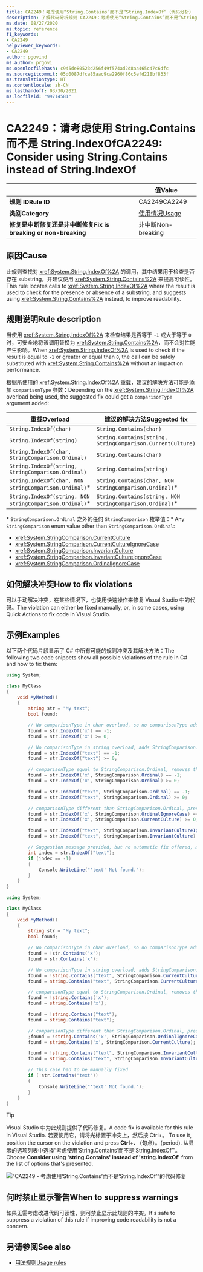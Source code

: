```yaml
---
title: CA2249：考虑使用“String.Contains”而不是“String.IndexOf”（代码分析）
description: 了解代码分析规则 CA2249：考虑使用“String.Contains”而不是“String.IndexOf”
ms.date: 08/27/2020
ms.topic: reference
f1_keywords:
- CA2249
helpviewer_keywords:
- CA2249
author: pgovind
ms.author: prgovi
ms.openlocfilehash: c945de80523d256f49f574ad2d8aa465c47c6dfc
ms.sourcegitcommit: 05d0087dfca85aac9ca2960f86c5efd218bf833f
ms.translationtype: HT
ms.contentlocale: zh-CN
ms.lasthandoff: 03/30/2021
ms.locfileid: "99714581"
---
```

# <a name="ca2249-consider-using-stringcontains-instead-of-stringindexof"></a><span data-ttu-id="3f49f-103">CA2249：请考虑使用 String.Contains 而不是 String.IndexOf</span><span class="sxs-lookup"><span data-stu-id="3f49f-103">CA2249: Consider using String.Contains instead of String.IndexOf</span></span>

| | <span data-ttu-id="3f49f-104">值</span><span class="sxs-lookup"><span data-stu-id="3f49f-104">Value</span></span> |
|-|-|
| <span data-ttu-id="3f49f-105">**规则 ID**</span><span class="sxs-lookup"><span data-stu-id="3f49f-105">**Rule ID**</span></span> |<span data-ttu-id="3f49f-106">CA2249</span><span class="sxs-lookup"><span data-stu-id="3f49f-106">CA2249</span></span>|
| <span data-ttu-id="3f49f-107">**类别**</span><span class="sxs-lookup"><span data-stu-id="3f49f-107">**Category**</span></span> |[<span data-ttu-id="3f49f-108">使用情况</span><span class="sxs-lookup"><span data-stu-id="3f49f-108">Usage</span></span>](usage-warnings.md)|
| <span data-ttu-id="3f49f-109">**修复是中断修复还是非中断修复**</span><span class="sxs-lookup"><span data-stu-id="3f49f-109">**Fix is breaking or non-breaking**</span></span> |<span data-ttu-id="3f49f-110">非中断</span><span class="sxs-lookup"><span data-stu-id="3f49f-110">Non-breaking</span></span>|

## <a name="cause"></a><span data-ttu-id="3f49f-111">原因</span><span class="sxs-lookup"><span data-stu-id="3f49f-111">Cause</span></span>

<span data-ttu-id="3f49f-112">此规则查找对 <xref:System.String.IndexOf%2A> 的调用，其中结果用于检查是否存在 substring，并建议使用 <xref:System.String.Contains%2A> 来提高可读性。</span><span class="sxs-lookup"><span data-stu-id="3f49f-112">This rule locates calls to <xref:System.String.IndexOf%2A> where the result is used to check for the presence or absence of a substring, and suggests using <xref:System.String.Contains%2A> instead, to improve readability.</span></span>

## <a name="rule-description"></a><span data-ttu-id="3f49f-113">规则说明</span><span class="sxs-lookup"><span data-stu-id="3f49f-113">Rule description</span></span>

<span data-ttu-id="3f49f-114">当使用 <xref:System.String.IndexOf%2A> 来检查结果是否等于 `-1` 或大于等于 `0` 时，可安全地将该调用替换为 <xref:System.String.Contains%2A>，而不会对性能产生影响。</span><span class="sxs-lookup"><span data-stu-id="3f49f-114">When <xref:System.String.IndexOf%2A> is used to check if the result is equal to `-1` or greater or equal than `0`, the call can be safely substituted with <xref:System.String.Contains%2A> without an impact on performance.</span></span>

<span data-ttu-id="3f49f-115">根据所使用的 <xref:System.String.IndexOf%2A> 重载，建议的解决方法可能是添加 `comparisonType` 参数：</span><span class="sxs-lookup"><span data-stu-id="3f49f-115">Depending on the <xref:System.String.IndexOf%2A> overload being used, the suggested fix could get a `comparisonType` argument added:</span></span>

| <span data-ttu-id="3f49f-116">重载</span><span class="sxs-lookup"><span data-stu-id="3f49f-116">Overload</span></span> | <span data-ttu-id="3f49f-117">建议的解决方法</span><span class="sxs-lookup"><span data-stu-id="3f49f-117">Suggested fix</span></span> |
|----|----|
| `String.IndexOf(char)` | `String.Contains(char)` |
| `String.IndexOf(string)` | `String.Contains(string, StringComparison.CurrentCulture)` |
| `String.IndexOf(char, StringComparison.Ordinal)` | `String.Contains(char)` |
| `String.IndexOf(string, StringComparison.Ordinal)` | `String.Contains(string)` |
| `String.IndexOf(char, NON StringComparison.Ordinal)`\* | `String.Contains(char, NON StringComparison.Ordinal)`\* |
| `String.IndexOf(string, NON StringComparison.Ordinal)`\* | `String.Contains(string, NON StringComparison.Ordinal)`\* |

<span data-ttu-id="3f49f-118">\* `StringComparison.Ordinal` 之外的任何 `StringComparison` 枚举值：</span><span class="sxs-lookup"><span data-stu-id="3f49f-118">\* Any `StringComparison` enum value other than `StringComparison.Ordinal`:</span></span>

- <xref:System.StringComparison.CurrentCulture>
- <xref:System.StringComparison.CurrentCultureIgnoreCase>
- <xref:System.StringComparison.InvariantCulture>
- <xref:System.StringComparison.InvariantCultureIgnoreCase>
- <xref:System.StringComparison.OrdinalIgnoreCase>

## <a name="how-to-fix-violations"></a><span data-ttu-id="3f49f-119">如何解决冲突</span><span class="sxs-lookup"><span data-stu-id="3f49f-119">How to fix violations</span></span>

<span data-ttu-id="3f49f-120">可以手动解决冲突，在某些情况下，也使用快速操作来修复 Visual Studio 中的代码。</span><span class="sxs-lookup"><span data-stu-id="3f49f-120">The violation can either be fixed manually, or, in some cases, using Quick Actions to fix code in Visual Studio.</span></span>

## <a name="examples"></a><span data-ttu-id="3f49f-121">示例</span><span class="sxs-lookup"><span data-stu-id="3f49f-121">Examples</span></span>

<span data-ttu-id="3f49f-122">以下两个代码片段显示了 C# 中所有可能的规则冲突及其解决方法：</span><span class="sxs-lookup"><span data-stu-id="3f49f-122">The following two code snippets show all possible violations of the rule in C# and how to fix them:</span></span>

```csharp
using System;

class MyClass
{
    void MyMethod()
    {
        string str = "My text";
        bool found;

        // No comparisonType in char overload, so no comparisonType added in resulting fix
        found = str.IndexOf('x') == -1;
        found = str.IndexOf('x') >= 0;

        // No comparisonType in string overload, adds StringComparison.CurrentCulture to resulting fix
        found = str.IndexOf("text") == -1;
        found = str.IndexOf("text") >= 0;

        // comparisonType equal to StringComparison.Ordinal, removes the argument
        found = str.IndexOf('x', StringComparison.Ordinal) == -1;
        found = str.IndexOf('x', StringComparison.Ordinal) >= 0;

        found = str.IndexOf("text", StringComparison.Ordinal) == -1;
        found = str.IndexOf("text", StringComparison.Ordinal) >= 0;

        // comparisonType different than StringComparison.Ordinal, preserves the argument
        found = str.IndexOf('x', StringComparison.OrdinalIgnoreCase) == -1;
        found = str.IndexOf('x', StringComparison.CurrentCulture) >= 0;

        found = str.IndexOf("text", StringComparison.InvariantCultureIgnoreCase) == -1;
        found = str.IndexOf("text", StringComparison.InvariantCulture) >= 0;

        // Suggestion message provided, but no automatic fix offered, must be fixed manually
        int index = str.IndexOf("text");
        if (index == -1)
        {
            Console.WriteLine("'text' Not found.");
        }
    }
}
```

```csharp
using System;

class MyClass
{
    void MyMethod()
    {
        string str = "My text";
        bool found;

        // No comparisonType in char overload, so no comparisonType added in resulting fix
        found = !str.Contains('x');
        found = str.Contains('x');

        // No comparisonType in string overload, adds StringComparison.CurrentCulture to resulting fix
        found = !string.Contains("text", StringComparison.CurrentCulture);
        found = string.Contains("text", StringComparison.CurrentCulture);

        // comparisonType equal to StringComparison.Ordinal, removes the argument
        found = !string.Contains('x');
        found = string.Contains('x');

        found = !string.Contains("text");
        found = string.Contains("text");

        // comparisonType different than StringComparison.Ordinal, preserves the argument
        ;found = !string.Contains('x', StringComparison.OrdinalIgnoreCase)
        found = string.Contains('x', StringComparison.CurrentCulture);

        found = !string.Contains("text", StringComparison.InvariantCultureIgnoreCase);
        found = string.Contains("text", StringComparison.InvariantCulture);

        // This case had to be manually fixed
        if (!str.Contains("text"))
        {
            Console.WriteLine("'text' Not found.");
        }
    }
}
```

> [!TIP]
> <span data-ttu-id="3f49f-123">Visual Studio 中为此规则提供了代码修复。</span><span class="sxs-lookup"><span data-stu-id="3f49f-123">A code fix is available for this rule in Visual Studio.</span></span> <span data-ttu-id="3f49f-124">若要使用它，请将光标置于冲突上，然后按 Ctrl+。 </span><span class="sxs-lookup"><span data-stu-id="3f49f-124">To use it, position the cursor on the violation and press **Ctrl**+**.**</span></span> <span data-ttu-id="3f49f-125">（句点）。</span><span class="sxs-lookup"><span data-stu-id="3f49f-125">(period).</span></span> <span data-ttu-id="3f49f-126">从显示的选项列表中选择“考虑使用‘String.Contains’而不是‘String.IndexOf’”。</span><span class="sxs-lookup"><span data-stu-id="3f49f-126">Choose **Consider using 'string.Contains' instead of 'string.IndexOf'** from the list of options that's presented.</span></span>
>
> ![“CA2249 - 考虑使用‘String.Contains’而不是‘String.IndexOf’”的代码修复](media/ca2249-codefix.png)

## <a name="when-to-suppress-warnings"></a><span data-ttu-id="3f49f-128">何时禁止显示警告</span><span class="sxs-lookup"><span data-stu-id="3f49f-128">When to suppress warnings</span></span>

<span data-ttu-id="3f49f-129">如果无需考虑改进代码可读性，则可禁止显示此规则的冲突。</span><span class="sxs-lookup"><span data-stu-id="3f49f-129">It's safe to suppress a violation of this rule if improving code readability is not a concern.</span></span>

## <a name="see-also"></a><span data-ttu-id="3f49f-130">另请参阅</span><span class="sxs-lookup"><span data-stu-id="3f49f-130">See also</span></span>

- [<span data-ttu-id="3f49f-131">用法规则</span><span class="sxs-lookup"><span data-stu-id="3f49f-131">Usage rules</span></span>](usage-warnings.md)
